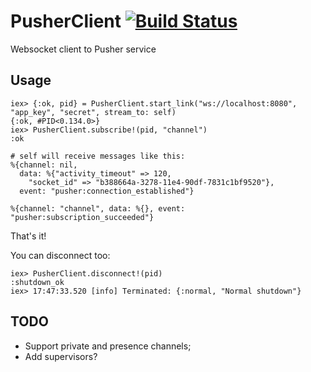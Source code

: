 # PusherClient [![Build Status](https://travis-ci.org/edgurgel/pusher_client.png?branch=master)](https://travis-ci.org/edgurgel/pusher_client)

Websocket client to Pusher service

## Usage

```iex
iex> {:ok, pid} = PusherClient.start_link("ws://localhost:8080", "app_key", "secret", stream_to: self)
{:ok, #PID<0.134.0>}
iex> PusherClient.subscribe!(pid, "channel")
:ok
```

```iex
# self will receive messages like this:
%{channel: nil,
  data: %{"activity_timeout" => 120,
    "socket_id" => "b388664a-3278-11e4-90df-7831c1bf9520"},
  event: "pusher:connection_established"}

%{channel: "channel", data: %{}, event: "pusher:subscription_succeeded"}
```

That's it!

You can disconnect too:

```iex
iex> PusherClient.disconnect!(pid)
:shutdown_ok
iex> 17:47:33.520 [info] Terminated: {:normal, "Normal shutdown"}
```

## TODO

* Support private and presence channels;
* Add supervisors?
